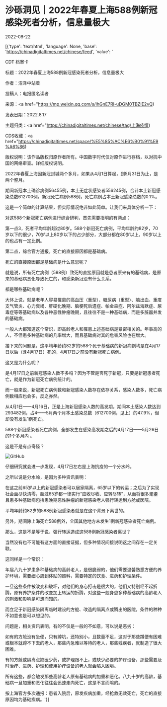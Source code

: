 # 沙砾洞见｜2022年春夏上海588例新冠感染死者分析，信息量极大

2022-08-22

[{'type': 'text/html', 'language': None, 'base': 'https://chinadigitaltimes.net/chinese/feed', 'value': '

CDT 档案卡

标题：2022年春夏上海588例新冠感染死者分析，信息量极大

作者：沼泽中站着

投稿人：电报匿名读者

来源：<a href="https://mp.weixin.qq.com/s/IhGnE7RI-uDGM0TBZIE2vQ)

发表日期：2022.8.17

主题归类：<a href="https://chinadigitaltimes.net/chinese/tag/上海疫情)

CDS收藏：<a href="https://chinadigitaltimes.net/space/%E5%85%AC%E6%B0%91%E9%A6%86)

版权说明：该作品版权归原作者所有。中国数字时代仅对原作进行存档，以对抗中国的网络审查。详细版权说明。





2022年春夏上海因新冠封城两个多月，如果从4月1日算起，到5月31日为止，是两个整月。

期间新冠本土确诊病例56455例，本土无症状感染者556245例，合计本土新冠感染总数612700例。新冠死亡病例588例，死亡病例占本土新冠感染总数的0.1%。

这是一个简单的计算结果，但实际情况绝非如此简单。让我们来具体分析一下：

对这588个新冠死亡病例进行综合研判，首先需要指明的有两点：

第一点3，死者平均年龄超过80岁。588个新冠死亡病例，平均年龄约82岁，70岁以下的很少，70岁以上80岁以下的占少部分，大部分都在80岁以上，90岁以上的也占有一定比例。

第二点，综合官方通报，死亡的直接原因都是基础病。

死亡的直接原因都是基础病是什么意思呢？

就是说，所有死亡病例（588例）致死的直接原因就是患者原来有的基础病，是原来的基础病恶化导致死亡的，和感染新冠没有什么关系。

都是哪些基础病呢？

大体上说，就是老年人容易罹患的高血压（重型）、糖尿病（重型）、脑出血、重度支气管炎、心力衰竭、肝硬化晚期、脑梗死后遗症、帕金森症、阿尔兹海默症、尿毒症等等基础病以及各种恶性肿瘤晚期，且往往不是一种基础病，而是多脏器并发的基础病。

一般人大都知道这个常识，即高龄老人和罹患上述基础病是紧密相关的。年事高的人，不但患多种基础病的几率增大，而且基础病对其的危害风险也在增大。

接下来的问题是，这平均年龄约82岁的588个死于基础病的新冠病例均是在4月17日以后（含4月17日）死的，4月17日之前没有新冠死亡病例。

这又是为什么呢？

是4月17日之前新冠感染人数不多吗？因为不管是否死于新冠，只要是新冠患者死亡，就是作为新冠死亡病例统计的。

而一般来说，新冠死亡病例数和新冠感染人数存在依存关系，感染人数多，死亡病例数相应也会多，反之亦然。

从4月1日——4月16日，正是上海新冠感染人数的高发期，期间本土感染人数达到293482例，占4——5月两个月本土感染总数（612700例，见上）的47.9%，但却没有发生1例死亡。

588个新冠感染者死亡病例，全部发生在感染高发期之后的4月17日——5月26日的1个多月内 。

这是不是有点奇怪？

![GitHub](https://chinadigitaltimes.net/chinese/files/2022/08/image-1661165049067.png)

仔细研究就会进一步发现，4月17日左右是上海抗疫的一个分水岭。

之所以说是分水岭，是因为多种资讯表明：

在这之前65岁以上的新冠感染者可以居家隔离，65岁以下的转运；之后为了实现社会面尽快清零，超过65岁都一律实行“应收尽收、应转尽转”，从而将很多耄耋且患多种基础病包括患晚期恶性肿瘤的新冠感染老人强行转运到方舱或医院。

平均年龄约82岁的588例新冠感染者就是在这个背景下离世的。

另外，期间除上海死亡588例外，全国其他地方未发生1例新冠感染者死亡病例。

那么，这是不是等于说，强行转运造成这588例新冠感染者离世？

当然没有也不可能有这方面的直接证据，但多种情况间接说明这之间存在一定关联。

这同样是一个常识：

年届八九十岁患多种基础病的高龄老人，是很脆弱的，他们需要温馨熟悉方便的养护环境，需要细心周到体贴的照料，需要特定的饮食、进药和护理条件。

一旦这些条件被改变和破坏，对他们的身心打击是很大的，他们又特别经不起折腾，原有养护条件的改变加上转运的折腾，对这些一般身患多种基础病的高龄老人的刺激和影响是可想而知的。

而立足于新冠感染隔离临时建设的方舱、改造的隔离点或腾出的医院，条件的种种不如意也是可以想见的。

问题是，相关资讯表明，有的不仅是一般的不如意，可以说是恶劣：

如有的方舱没有坐便，只有蹲坑，还特别小，且数量不足，这对于那些蹲便有困难或根本就蹲不下去的老人，那些内急难以等待的老人，那些残疾者，就制造了很大困难。

有的方舱或隔离点缺医少药，或护理跟不上，或缺少必要的护疗设备，那些需要及时治疗、进药、护理和使用护疗设备的老人就会陷入困境。

所有这些，都会触发那些高龄老人原有基础病的加重和恶化。八九十岁的高龄，基础病一旦加重和恶化往往会迅速走向死亡，这是不言而喻的。

按上海官方多次通报：患者入院后，原发疾病加重，经抢救无效死亡，死亡的直接原因均为基础疾病。'}]
